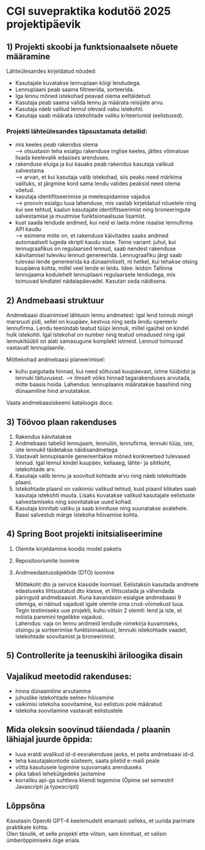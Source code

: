 # CGI suvepraktika kodutöö 2025 projektipäevik 


## 1) Projekti skoobi ja funktsionaalsete nõuete määramine

Lähteülesandes kirjeldatud nõuded:
 - Kasutajale kuvatakse lennuplaan kõigi lendudega.
 - Lennuplaani peab saama filtreerida, sorteerida.
 - Iga lennu mõned istekohad peavad olema eeltäidetud.
 - Kasutaja peab saama valida lennu ja määrata reisijate arvu.
 - Kasutaja näeb valitud lennul olevaid vabu istekohti.
 - Kasutaja saab määrata istekohtade valiku kriteeriumid (eelistused).
 

### Projekti lähteülesandes täpsustamata detailid:
 - mis keeles peab rakendus olema   
	--> otsustasin teha esialgu rakenduse inglise keeles, 
		jättes võimaluse lisada keelevalik edasises arenduses.
 - rakenduse eluiga ja kui kauaks peab rakendus kasutaja valikud salvestama  
	--> arvan, et kui kasutaja valib istekohad, siis peaks need märkima 
		valituks, st järgmine kord sama lendu valides peaksid need olema võetud. 
 - kasutaja identifitseerimise ja meelespidamise vajadus  
	--> proovin esialgu luua lahenduse, mis vastab kirjeldatud nõuetele 
		ning kui see tehtud, kaalun kasutajate identifitseerimist ning 
		broneeringute salvestamise ja muutmise funktsionaalsuse lisamist. 
 - kust saada lendude andmed, kui neid ei laeta mõne reaalse lennufirma API kaudu  
	--> esimene mõte on, et rakenduse käivitades saaks andmed automaatselt 
		lugeda skripti kaudu sisse. Teine variant: juhul, kui lennugraafikus 
		on regulaarsed lennud, saab nendest rakenduse käivitamisel tuleviku lennud genereerida.
		Lennugraafiku järgi saab tulevasi lende genereerida ka dünaamiliselt, 
		nt hetkel, kui tehakse otsing kuupäeva kohta, millel veel lende ei leidu.
		Idee: leidsin Tallinna lennujaama kodulehelt lennuplaani regulaarsete lendudega,
		mis toimuvad kindlatel nädalapäevadel. Kasutan seda näidisena. 

## 2) Andmebaasi struktuur

Andmebaasi disainimisel lähtusin lennu andmetest: igal lend toimub mingit 
marsruuti pidi, sellel on kuupäev, kestvus ning seda lendu opereeriv lennufirma.
Lendu teenindab teatud tüüpi lennuk, millel igaühel on kindel hulk istekohti. 
Igal istekohal on number ning teatud omadused ning igal lennukitüübil on 
alati samasugune komplekt istmeid. Lennud toimuvad vastavalt lennuplaanile. 

Mõttekohad andmebaasi planeerimisel: 
 - kuhu paigutada hinnad, kui need sõltuvad kuupäevast, istme tüübidst ja lennuki täituvusest.
	--> ilmselt võiks hinnad tagarakenduses arvutada, mitte baasis hoida.
		Lahendus: lennuplaanis määratakse baashind ning dünaamiline hind arvutatakse.

Vaata andmebaasiskeemi kataloogis docs.

## 3) Töövoo plaan rakenduses
1. Rakendus käivitatakse
2. Andmebaasi tabelid lennujaam, lennuliin, lennufirma, lennuki tüüp, 
    iste, iste lennukil täidetakse näidisandmetega
3. Vastavalt lennuplaanile genereeritakse mõned konkreetsed tulevased lennud. 
    Igal lennul kindel kuupäev, kellaaeg, lähte- ja sihtkoht, istekohtade arv.
4. Kasutaja valib lennu ja soovitud kohtade arvu ning näeb istekohtade plaani.
5. Istekohtade plaanil on vaikimisi valikud tehtud, kuid plaanil klikates 
    saab kasutaja istekohti muuta. Lisaks kuvatakse valikud kasutajate 
    eelistuste salvestamiseks ning soovitatakse uued kohad.
6. Kasutaja kinnitab valiku ja saab kinnituse ning suunatakse avalehele. 
    Baasi salvestub märge istekoha hõivamise kohta. 
	   
## 4) Spring Boot projekti initsialiseerimine
1. Olemite kirjeldamine koodis model paketis
2. Repositooriumite loomine
3. Andmeedastusobjektide (DTO) loomine 
	   
	Mõttekoht dto ja service klasside loomisel. Eelistaksin kasutada andmete 
	edastuseks lihtsustatud dto klasse, et lihtsustada ja vähendada päringuid
	andmebaasist. Kuna kavandasin esialgse andmebaasi 9 olemiga, ei näinud 
	vajadust igale olemile oma crud-võimekust luua. Tegin testimiseks uue 
	projekti, kuhu võtsin 2 olemit: lend ja iste, et mõista paremini tegelikke vajadusi.   
	Lahendus: vaja on lennu andmeid lendude nimekirja kuvamiseks, otsingu 
	ja sorteerimise funktsionaalsust, lennuki istekohtade vaadet,
	istekohtade soovitamist ja broneerimist.

## 5) Controllerite ja teenuskihi äriloogika disain
	   
	   
## Vajalikud meetodid rakenduses:
- hinna dünaamiline arvutamine
- juhuslike istekohtade eelnev hõivamine
- vaikimisi istekoha soovitamine, kui eelistusi pole määratud
- istekoha soovitamine vastavalt eelistustele
	
	
## Mida oleksin soovinud täiendada / plaanin lähiajal juurde õppida:
- luua eraldi avalikud id-d eesrakenduse jaoks, et peita andmebaasi id-d.
- teha kasutajakontode süsteem, saata piletid e-maili peale
- võtta kasutusele logimine sujuvamaks arenduseks
- pika tabeli lehekülgedeks jaotamine
- korraliku api-ga suhtleva kliendi tegemine (Õpime sel semestril Javascripti ja typescripti)

## Lõppsõna
Kasutasin OpenAI GPT-4 keelemudelit enamasti selleks, et uurida parimate praktikate kohta.   
Olen tänulik, et selle projekti ette võtsin, sain kinnitust, et valisin ümberõppimiseks õige eriala. 
